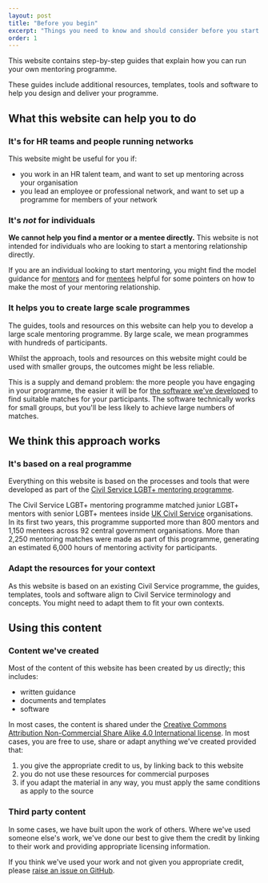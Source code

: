 ```yaml
---
layout: post
title: "Before you begin"
excerpt: "Things you need to know and should consider before you start to create your mentoring programme."
order: 1
---
```


This website contains step-by-step guides that explain how you can run your own mentoring programme. 

These guides include additional resources, templates, tools and software to help you design and deliver your programme. 

## What this website can help you to do

### It's for HR teams and people running networks

This website might be useful for you if: 

- you work in an HR talent team, and want to set up mentoring across your organisation
- you lead an employee or professional network, and want to set up a programme for members of your network

### It's *not* for individuals 

**We cannot help you find a mentor or a mentee directly.** This website is not intended for individuals who are looking to start a mentoring relationship directly. 

If you are an individual looking to start mentoring, you might find the model guidance for [mentors](/guide/5-2-create-mentor-guidance/) and for [mentees](/guide/5-1-create-mentee-guidance/) helpful for some pointers on how to make the most of your mentoring relationship.

### It helps you to create large scale programmes

The guides, tools and resources on this website can help you to develop a large scale mentoring programme. By large scale, we mean programmes with hundreds of participants. 

Whilst the approach, tools and resources on this website might could be used with smaller groups, the outcomes might be less reliable.

This is a supply and demand problem: the more people you have engaging in your programme, the easier it will be for [the software we've developed](/guide/11-0-match-mentors-to-mentees-copy/) to find suitable matches for your participants. The software technically works for small groups, but you'll be less likely to achieve large numbers of matches.

## We think this approach works

### It's based on a real programme

Everything on this website is based on the processes and tools that were developed as part of the [Civil Service LGBT+ mentoring programme](https://www.civilservice.lgbt/mentoring). 

The Civil Service LGBT+ mentoring programme matched junior LGBT+ mentors with senior LGBT+ mentees inside [UK Civil Service](https://www.gov.uk/government/organisations/civil-service) organisations. In its first two years, this programme supported more than 800 mentors and 1,150 mentees across 92 central government organisations. More than 2,250 mentoring matches were made as part of this programme, generating an estimated 6,000 hours of mentoring activity for participants.

### Adapt the resources for your context

As this website is based on an existing Civil Service programme, the guides, templates, tools and software align to Civil Service terminology and concepts. You might need to adapt them to fit your own contexts.

## Using this content

### Content we've created

Most of the content of this website has been created by us directly; this includes:

- written guidance
- documents and templates
- software

In most cases, the content is shared under the [Creative Commons Attribution Non-Commercial Share Alike 4.0 International license](https://creativecommons.org/licenses/by-nc-sa/4.0/). In most cases, you are free to use, share or adapt anything we've created provided that:

1. you give the appropriate credit to us, by linking back to this website
2. you do not use these resources for commercial purposes
3. if you adapt the material in any way, you must apply the same conditions as apply to the source

### Third party content 

In some cases, we have built upon the work of others. Where we've used someone else's work, we've done our best to give them the credit by linking to their work and providing appropriate licensing information.

If you think we've used your work and not given you appropriate credit, please [raise an issue on GitHub](https://github.com/mentor-matching-online/mentor-matching-online.github.io/issues).